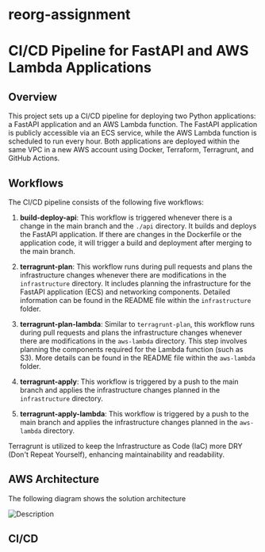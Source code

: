 # reorg-assignment

# CI/CD Pipeline for FastAPI and AWS Lambda Applications

## Overview
This project sets up a CI/CD pipeline for deploying two Python applications: a FastAPI application and an AWS Lambda function. The FastAPI application is publicly accessible via an ECS service, while the AWS Lambda function is scheduled to run every hour. Both applications are deployed within the same VPC in a new AWS account using Docker, Terraform, Terragrunt, and GitHub Actions.

## Workflows
The CI/CD pipeline consists of the following five workflows:

1. **build-deploy-api**: This workflow is triggered whenever there is a change in the main branch and the `./api` directory. It builds and deploys the FastAPI application. If there are changes in the Dockerfile or the application code, it will trigger a build and deployment after merging to the main branch.

2. **terragrunt-plan**: This workflow runs during pull requests and plans the infrastructure changes whenever there are modifications in the `infrastructure` directory. It includes planning the infrastructure for the FastAPI application (ECS) and networking components. Detailed information can be found in the README file within the `infrastructure` folder.

3. **terragrunt-plan-lambda**: Similar to `terragrunt-plan`, this workflow runs during pull requests and plans the infrastructure changes whenever there are modifications in the `aws-lambda` directory. This step involves planning the components required for the Lambda function (such as S3). More details can be found in the README file within the `aws-lambda` folder.

4. **terragrunt-apply**: This workflow is triggered by a push to the main branch and applies the infrastructure changes planned in the `infrastructure` directory. 

5. **terragrunt-apply-lambda**: This workflow is triggered by a push to the main branch and applies the infrastructure changes planned in the `aws-lambda` directory.

Terragrunt is utilized to keep the Infrastructure as Code (IaC) more DRY (Don't Repeat Yourself), enhancing maintainability and readability.

## AWS Architecture

The following diagram shows the solution architecture

![Description](reorg.drawio.png.png)


## CI/CD

